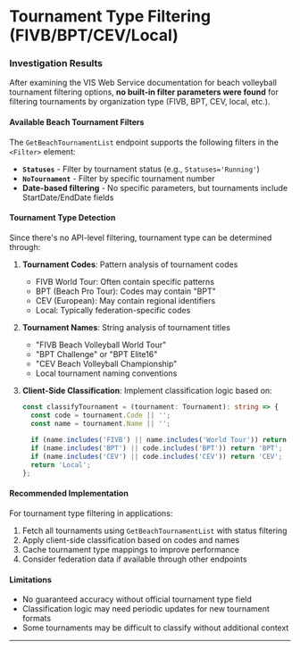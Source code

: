 # Tournament Type Filtering (FIVB/BPT/CEV/Local)

### Investigation Results

After examining the VIS Web Service documentation for beach volleyball tournament filtering options, **no built-in filter parameters were found** for filtering tournaments by organization type (FIVB, BPT, CEV, local, etc.).

#### Available Beach Tournament Filters

The `GetBeachTournamentList` endpoint supports the following filters in the `<Filter>` element:

- **`Statuses`** - Filter by tournament status (e.g., `Statuses='Running'`)
- **`NoTournament`** - Filter by specific tournament number
- **Date-based filtering** - No specific parameters, but tournaments include StartDate/EndDate fields

#### Tournament Type Detection

Since there's no API-level filtering, tournament type can be determined through:

1. **Tournament Codes**: Pattern analysis of tournament codes
   - FIVB World Tour: Often contain specific patterns
   - BPT (Beach Pro Tour): Codes may contain "BPT"
   - CEV (European): May contain regional identifiers
   - Local: Typically federation-specific codes

2. **Tournament Names**: String analysis of tournament titles
   - "FIVB Beach Volleyball World Tour"
   - "BPT Challenge" or "BPT Elite16"
   - "CEV Beach Volleyball Championship"
   - Local tournament naming conventions

3. **Client-Side Classification**: Implement classification logic based on:
   ```typescript
   const classifyTournament = (tournament: Tournament): string => {
     const code = tournament.Code || '';
     const name = tournament.Name || '';
     
     if (name.includes('FIVB') || name.includes('World Tour')) return 'FIVB';
     if (name.includes('BPT') || code.includes('BPT')) return 'BPT';
     if (name.includes('CEV') || code.includes('CEV')) return 'CEV';
     return 'Local';
   };
   ```

#### Recommended Implementation

For tournament type filtering in applications:
1. Fetch all tournaments using `GetBeachTournamentList` with status filtering
2. Apply client-side classification based on codes and names
3. Cache tournament type mappings to improve performance
4. Consider federation data if available through other endpoints

#### Limitations
- No guaranteed accuracy without official tournament type field
- Classification logic may need periodic updates for new tournament formats
- Some tournaments may be difficult to classify without additional context

---
